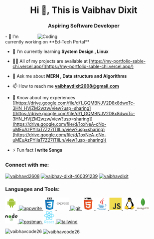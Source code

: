 
<h1 align="center">Hi 👋, This is Vaibhav Dixit</h1>
<h3 align="center">Aspiring Software Developer</h3>
<img align="right" alt="Coding" width="400" src="https://imgs.search.brave.com/WQmV8nGQdrVMHYsFSHIp8k30EVXKbrgOM150LfqcXSM/rs:fit:860:0:0:0/g:ce/aHR0cHM6Ly9yYXcu/Z2l0aHVidXNlcmNv/bnRlbnQuY29tL1Ro/ZUR1ZGVUaGF0Q29k/ZS9UaGVEdWRlVGhh/dENvZGUvbWFzdGVy/L0Fzc2V0cy9EZXZl/bG9wZXIuZ2lm.gif">
- 🔭 I’m currently working on **Ed-Tech Portal**

- 🌱 I’m currently learning **System Design , Linux**

- 👨‍💻 All of my projects are available at [https://my-portfolio-sable-chi.vercel.app/](https://my-portfolio-sable-chi.vercel.app/)

- 💬 Ask me about **MERN , Data structure and Algorithms**

- 📫 How to reach me **vaibhavdixit2608@gmail.com**

- 📄 Know about my experiences [[https://drive.google.com/file/d/1_GQMBNJV2D8x8dwoTc-3HN_HVjZM2wzw/view?usp=sharing]([https://drive.google.com/file/d/1_GQMBNJV2D8x8dwoTc-3HN_HVjZM2wzw/view?usp=sharing]](https://drive.google.com/file/d/1oxNeA-cNo-uMEuAzPYIIaT7Z27ITIlLn/view?usp=sharing)(https://drive.google.com/file/d/1oxNeA-cNo-uMEuAzPYIIaT7Z27ITIlLn/view?usp=sharing))

- ⚡ Fun fact **I write Songs**

<h3 align="left">Connect with me:</h3>
<p align="left">
<a href="https://twitter.com/vaibhavd2608" target="blank"><img align="center" src="https://raw.githubusercontent.com/rahuldkjain/github-profile-readme-generator/master/src/images/icons/Social/twitter.svg" alt="vaibhavd2608" height="30" width="40" /></a>
<a href="https://linkedin.com/in/vaibhav-dixit-460391239" target="blank"><img align="center" src="https://raw.githubusercontent.com/rahuldkjain/github-profile-readme-generator/master/src/images/icons/Social/linked-in-alt.svg" alt="vaibhav-dixit-460391239" height="30" width="40" /></a>
<a href="https://www.leetcode.com/vaibhavdixit" target="blank"><img align="center" src="https://raw.githubusercontent.com/rahuldkjain/github-profile-readme-generator/master/src/images/icons/Social/leet-code.svg" alt="vaibhavdixit" height="30" width="40" /></a>
</p>

<h3 align="left">Languages and Tools:</h3>
<p align="left"> <a href="https://developer.android.com" target="_blank" rel="noreferrer"> <img src="https://raw.githubusercontent.com/devicons/devicon/master/icons/android/android-original-wordmark.svg" alt="android" width="40" height="40"/> </a> <a href="https://appwrite.io" target="_blank" rel="noreferrer"> <img src="https://www.vectorlogo.zone/logos/appwriteio/appwriteio-icon.svg" alt="appwrite" width="40" height="40"/> </a> <a href="https://www.w3schools.com/css/" target="_blank" rel="noreferrer"> <img src="https://raw.githubusercontent.com/devicons/devicon/master/icons/css3/css3-original-wordmark.svg" alt="css3" width="40" height="40"/> </a> <a href="https://expressjs.com" target="_blank" rel="noreferrer"> <img src="https://raw.githubusercontent.com/devicons/devicon/master/icons/express/express-original-wordmark.svg" alt="express" width="40" height="40"/> </a> <a href="https://git-scm.com/" target="_blank" rel="noreferrer"> <img src="https://www.vectorlogo.zone/logos/git-scm/git-scm-icon.svg" alt="git" width="40" height="40"/> </a> <a href="https://www.w3.org/html/" target="_blank" rel="noreferrer"> <img src="https://raw.githubusercontent.com/devicons/devicon/master/icons/html5/html5-original-wordmark.svg" alt="html5" width="40" height="40"/> </a> <a href="https://www.java.com" target="_blank" rel="noreferrer"> <img src="https://raw.githubusercontent.com/devicons/devicon/master/icons/java/java-original.svg" alt="java" width="40" height="40"/> </a> <a href="https://developer.mozilla.org/en-US/docs/Web/JavaScript" target="_blank" rel="noreferrer"> <img src="https://raw.githubusercontent.com/devicons/devicon/master/icons/javascript/javascript-original.svg" alt="javascript" width="40" height="40"/> </a> <a href="https://www.linux.org/" target="_blank" rel="noreferrer"> <img src="https://raw.githubusercontent.com/devicons/devicon/master/icons/linux/linux-original.svg" alt="linux" width="40" height="40"/> </a> <a href="https://www.mongodb.com/" target="_blank" rel="noreferrer"> <img src="https://raw.githubusercontent.com/devicons/devicon/master/icons/mongodb/mongodb-original-wordmark.svg" alt="mongodb" width="40" height="40"/> </a> <a href="https://nodejs.org" target="_blank" rel="noreferrer"> <img src="https://raw.githubusercontent.com/devicons/devicon/master/icons/nodejs/nodejs-original-wordmark.svg" alt="nodejs" width="40" height="40"/> </a> <a href="https://postman.com" target="_blank" rel="noreferrer"> <img src="https://www.vectorlogo.zone/logos/getpostman/getpostman-icon.svg" alt="postman" width="40" height="40"/> </a> <a href="https://reactjs.org/" target="_blank" rel="noreferrer"> <img src="https://raw.githubusercontent.com/devicons/devicon/master/icons/react/react-original-wordmark.svg" alt="react" width="40" height="40"/> </a> <a href="https://tailwindcss.com/" target="_blank" rel="noreferrer"> <img src="https://www.vectorlogo.zone/logos/tailwindcss/tailwindcss-icon.svg" alt="tailwind" width="40" height="40"/> </a> </p>

<p><img align="left" src="https://github-readme-stats.vercel.app/api/top-langs?username=vaibhavcode26&show_icons=true&locale=en&layout=compact" alt="vaibhavcode26" /></p>

<p>&nbsp;<img align="center" src="https://github-readme-stats.vercel.app/api?username=vaibhavcode26&show_icons=true&locale=en" alt="vaibhavcode26" /></p>

